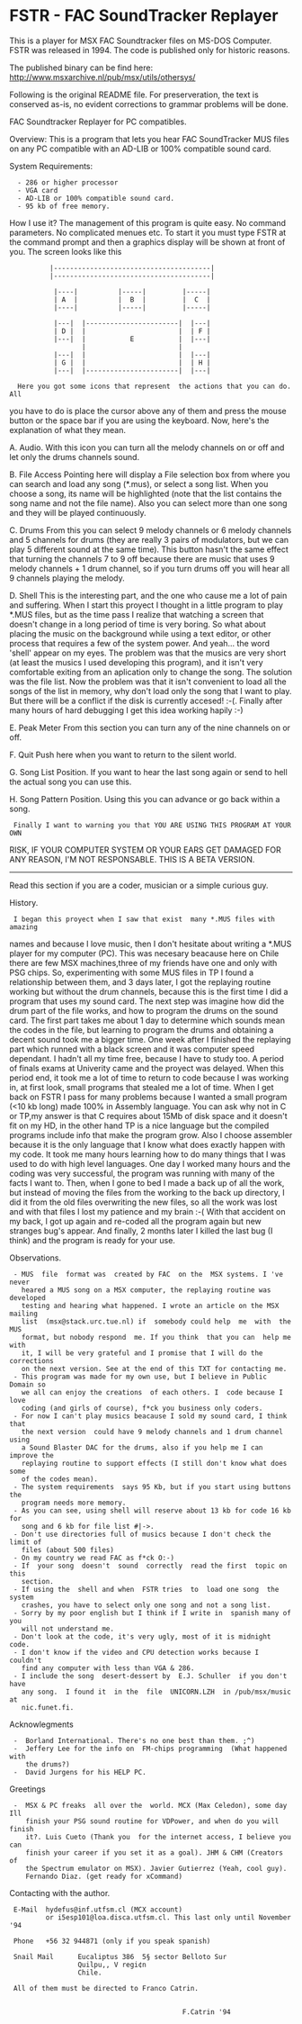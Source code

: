 # FSTR - FAC SoundTracker Replayer

This is a player for MSX FAC Soundtracker files on MS-DOS Computer.
FSTR was released in 1994. The code is published only for historic reasons.

The published binary can be find here:
http://www.msxarchive.nl/pub/msx/utils/othersys/

Following is the original README file. For preserveration, the text is conserved as-is, no evident corrections to grammar problems will be done.

FAC Soundtracker Replayer for PC compatibles.

Overview:
      This is a program that  lets you hear FAC SoundTracker  MUS files on any
PC compatible with an AD-LIB or 100% compatible sound card.

System Requirements:

      - 286 or higher processor
      - VGA card
      - AD-LIB or 100% compatible sound card.
      - 95 kb of free memory.

How I use it?
      The management  of this program is quite easy. No command parameters. No
complicated menues etc.
      To start it you must type FSTR at the command prompt and then a graphics
display will be shown at front of you.
      The screen looks like this

              |---------------------------------------|
              |---------------------------------------|

               |----|          |-----|         |-----|
               | A  |          |  B  |         |  C  |
               |----|          |-----|         |-----|

               |---|  |-----------------------|  |---|
               | D |  |                       |  | F |
               |---|  |           E           |  |---|
                      |                       |
               |---|  |                       |  |---|
               | G |  |                       |  | H |
               |---|  |-----------------------|  |---|

      Here you got some icons that represent  the actions that you can do. All
you have  to do is place  the cursor  above  any of them  and press the  mouse
button or the space bar if you are using the keyboard.
      Now, here's the explanation of what they mean.

A.  Audio.
      With this icon  you can turn all  the melody channels  on or off and let
only the drums channels sound.

B.  File Access
      Pointing here will display a File selection box from where you can search
and load any song (*.mus), or select a song list.
      When you choose a song, its name will be highlighted (note that the list
contains the song name  and not the file  name). Also you can select more than
one song and they will be played continuously.

C.  Drums
      From this  you can select  9 melody  channels or 6 melody channels and 5
channels  for drums (they  are really 3 pairs  of modulators, but  we can play
5 different sound at the same time).
      This  button hasn't the same effect that turning the channels 7 to 9 off
because  there are music  that uses 9  melody channels + 1 drum channel, so if
you turn drums off you will hear all 9 channels playing the melody.

D.  Shell
      This is the interesting part, and the one who cause me a lot of pain and
suffering.
      When I start  this proyect I thought in  a little program  to play *.MUS
files,  but as  the time pass  I realize that  watching a screen  that doesn't
change in a long period of time is very boring. So what about placing the music
on  the background while using a text editor, or other process that requires a
few of the system power. And yeah... the word 'shell' appear on my eyes.
      The problem was that  the musics are  very short  (at least the musics I
used developing this program), and  it isn't very  comfortable exiting from an
aplication only to change the song. The solution was the file list.
      Now the problem was that it  isn't convenient to  load all the  songs of
the list in memory, why don't load only the song that I want to play. But there
will be a conflict if  the disk is currently accesed! :-(. Finally after  many 
hours of hard debugging I get this idea working hapily :-)

E.  Peak Meter
      From this section you can turn any of the nine channels on or off.

F.  Quit
      Push here when you want to return to the silent world.

G.  Song List Position.
      If you want to hear  the last song again or send to hell the actual song
you can use this.

H.  Song Pattern Position.
      Using this you can advance or go back within a song. 
      
     Finally I want to warning you that YOU ARE USING THIS PROGRAM AT YOUR OWN
RISK, IF YOUR COMPUTER SYSTEM OR YOUR EARS GET DAMAGED FOR ANY REASON, I'M NOT
RESPONSABLE. THIS IS A BETA VERSION.

-----------------------------------------------------------------------------
Read this section if you are a coder, musician or a simple curious guy.

History.

     I began this proyect when I saw that exist  many *.MUS files with amazing
names and  because I love music, then  I don't hesitate about  writing a *.MUS
player for my computer (PC).
     This was necesary beacause here on Chile there are few MSX machines,three
of my friends have  one and only  with PSG chips. So,  experimenting with some
MUS files in TP I found a  relationship between them,  and 3 days later, I got
the replaying routine working but  without the drum  channels, because this is
the first  time  I did a program  that uses my sound  card. The next  step was
imagine how  did the drum part of the file works, and how to program the drums
on the sound card.
     The first part  takes me about 1 day  to determine  which sounds mean the
codes in the file, but learning  to program  the drums and  obtaining a decent
sound took me a bigger time.
     One week after I  finished the replaying  part which runned  with a black
screen and it was computer speed dependant.
    I hadn't all my time free, because I have to study too. A period of finals
exams at Univerity came and the proyect was delayed. When this  period end, it
took me a  lot of time  to return  to code because  I was working in, at first
look, small programs that stealed me a lot of time.
     When I get back on FSTR I pass for many problems because I wanted a small
program (<10 kb long) made 100% in Assembly language. You can ask why not in C 
or TP,my answer is that C requires about 15Mb of disk space and it doesn't fit
on my HD, in  the other hand TP is  a nice language but  the compiled programs
include info that make the program grow. Also I choose assembler because it is
the only language that I know what does exactly happen with my code.
     It took me many hours learning how to do many things that I was used to do
with high level languages. One day I worked many hours and the coding was very
successful, the program was running with many of the facts I want to. Then,
when  I gone  to bed I made  a back up of all the work,  but instead of moving
the files  from  the working  to the back up  directory, I did it from the old
files overwriting the new files, so  all the work was lost and with that files
I lost my patience and my brain :-(
     With that accident on my back, I got up again and re-coded all the program
again but new stranges bug's appear. And finally,  2 months later I killed the
last bug (I think) and the program is ready for your use.

Observations.

     - MUS  file  format was  created by FAC  on the  MSX systems. I 've never
       heared a MUS song on a MSX computer, the replaying routine was developed
       testing and hearing what happened. I wrote an article on the MSX mailing
       list  (msx@stack.urc.tue.nl) if  somebody could help  me  with  the  MUS 
       format, but nobody respond  me. If you think  that you can  help me with 
       it, I will be very grateful and I promise that I will do the corrections 
       on the next version. See at the end of this TXT for contacting me.
     - This program was made for my own use, but I believe in Public Domain so
       we all can enjoy the creations  of each others. I  code because I  love
       coding (and girls of course), f*ck you business only coders.
     - For now I can't play musics beacause I sold my sound card, I think that
       the next version  could have 9 melody channels and 1 drum channel using
       a Sound Blaster DAC for the drums, also if you help me I can improve the  
       replaying routine to support effects (I still don't know what does some 
       of the codes mean).
     - The system requirements  says 95 Kb, but if you start using buttons the
       program needs more memory.
     - As you can see, using shell will reserve about 13 kb for code 16 kb for
       song and 6 kb for file list #|->.
     - Don't use directories full of musics because I don't check the limit of
       files (about 500 files)
     - On my country we read FAC as f*ck O:-)
     - If  your song  doesn't  sound  correctly  read the first  topic on this
       section.
     - If using the  shell and when  FSTR tries  to  load one song  the system
       crashes, you have to select only one song and not a song list.
     - Sorry by my poor english but I think if I write in  spanish many of you
       will not understand me.
     - Don't look at the code, it's very ugly, most of it is midnight code.
     - I don't know if the video and CPU detection works because I couldn't
       find any computer with less than VGA & 286.
     - I include the song  desert-dessert by  E.J. Schuller  if you don't have 
       any song.  I found it  in the  file  UNICORN.LZH  in /pub/msx/music  at 
       nic.funet.fi.

Acknowlegments

     -  Borland International. There's no one best than them. ;^)
     -  Jeffery Lee for the info on  FM-chips programming  (What happened with
        the drums?)
     -  David Jurgens for his HELP PC.

Greetings

     -  MSX & PC freaks  all over the  world. MCX (Max Celedon), some day Ill
        finish your PSG sound routine for VDPower, and when do you will finish
        it?. Luis Cueto (Thank you  for the internet access, I believe you can
        finish your career if you set it as a goal). JHM & CHM (Creators of
        the Spectrum emulator on MSX). Javier Gutierrez (Yeah, cool guy).
        Fernando Diaz. (get ready for xCommand)
     

Contacting with the author.

     E-Mail  hydefus@inf.utfsm.cl (MCX account) 
             or i5esp101@loa.disca.utfsm.cl. This last only until November '94

     Phone   +56 32 944871 (only if you speak spanish)

     Snail Mail      Eucaliptus 386  5§ sector Belloto Sur
                     Quilpu‚, V regi¢n 
                     Chile.

     All of them must be directed to Franco Catrin. 


                                               F.Catrin '94
